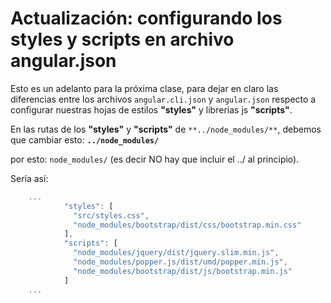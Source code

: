# Actualización: configurando los styles y scripts en archivo angular.json

Esto es un adelanto para la próxima clase, para dejar en claro las diferencias entre los archivos ```angular.cli.json``` y ```angular.json``` respecto a configurar nuestras hojas de estilos **"styles"** y librerías js **"scripts"**.

En las rutas de los **"styles"** y **"scripts"** de  `**../node_modules/**`, debemos que cambiar esto: **`../node_modules/`**  

por esto: ```node_modules/``` (es decir NO hay que incluir el ../ al principio).

 Sería así:
```javascript
    ...
            "styles": [
              "src/styles.css",
              "node_modules/bootstrap/dist/css/bootstrap.min.css"
            ],
            "scripts": [
              "node_modules/jquery/dist/jquery.slim.min.js",
              "node_modules/popper.js/dist/umd/popper.min.js",
              "node_modules/bootstrap/dist/js/bootstrap.min.js"
            ]
    ...

```
